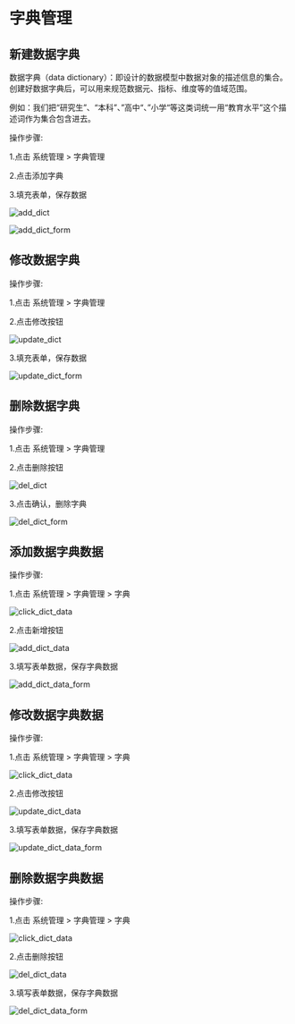 # 字典管理

## 新建数据字典

数据字典（data dictionary）：即设计的数据模型中数据对象的描述信息的集合。创建好数据字典后，可以用来规范数据元、指标、维度等的值域范围。

例如：我们把“研究生”、“本科”、”高中“、”小学“等这类词统一用“教育水平”这个描述词作为集合包含进去。

操作步骤:

1.点击 系统管理 > 字典管理

2.点击添加字典

3.填充表单，保存数据

![add_dict](/docs-assets/img/system/dict/add_dict.png)


![add_dict_form](/docs-assets/img/system/dict/add_dict_form.png)

## 修改数据字典

操作步骤:

1.点击 系统管理 > 字典管理

2.点击修改按钮

![update_dict](/docs-assets/img/system/dict/update_dict.png)


3.填充表单，保存数据

![update_dict_form](/docs-assets/img/system/dict/update_dict_form.png)

## 删除数据字典

操作步骤:

1.点击 系统管理 > 字典管理

2.点击删除按钮

![del_dict](/docs-assets/img/system/dict/del_dict.png)

3.点击确认，删除字典

![del_dict_form](/docs-assets/img/system/dict/del_dict_form.png)

## 添加数据字典数据

操作步骤:

1.点击 系统管理 > 字典管理 > 字典

![click_dict_data](/docs-assets/img/system/dict/click_dict_data.png)

2.点击新增按钮

![add_dict_data](/docs-assets/img/system/dict/add_dict_data.png)

3.填写表单数据，保存字典数据

![add_dict_data_form](/docs-assets/img/system/dict/add_dict_data_form.png)

## 修改数据字典数据

操作步骤:

1.点击 系统管理 > 字典管理 > 字典

![click_dict_data](/docs-assets/img/system/dict/click_dict_data.png)

2.点击修改按钮

![update_dict_data](/docs-assets/img/system/dict/update_dict_data.png)

3.填写表单数据，保存字典数据

![update_dict_data_form](/docs-assets/img/system/dict/update_dict_data_form.png)

## 删除数据字典数据

操作步骤:

1.点击 系统管理 > 字典管理 > 字典

![click_dict_data](/docs-assets/img/system/dict/click_dict_data.png)

2.点击删除按钮

![del_dict_data](/docs-assets/img/system/dict/del_dict_data.png)

3.填写表单数据，保存字典数据

![del_dict_data_form](/docs-assets/img/system/dict/del_dict_data_form.png)
